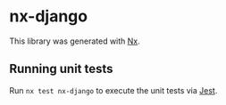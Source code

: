 # nx-django

This library was generated with [Nx](https://nx.dev).

## Running unit tests

Run `nx test nx-django` to execute the unit tests via [Jest](https://jestjs.io).
